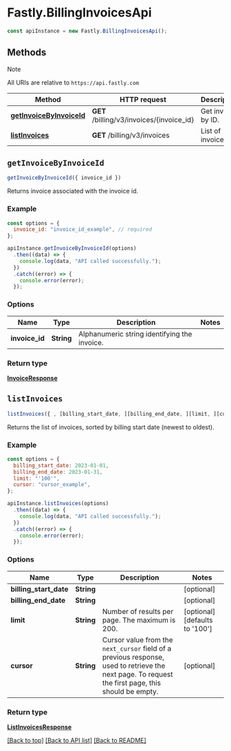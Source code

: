 # Fastly.BillingInvoicesApi

```javascript
const apiInstance = new Fastly.BillingInvoicesApi();
```
## Methods

> [!NOTE]
> All URIs are relative to `https://api.fastly.com`

Method | HTTP request | Description
------ | ------------ | -----------
[**getInvoiceByInvoiceId**](BillingInvoicesApi.md#getInvoiceByInvoiceId) | **GET** /billing/v3/invoices/{invoice_id} | Get invoice by ID.
[**listInvoices**](BillingInvoicesApi.md#listInvoices) | **GET** /billing/v3/invoices | List of invoices.


## `getInvoiceByInvoiceId`

```javascript
getInvoiceByInvoiceId({ invoice_id })
```

Returns invoice associated with the invoice id.

### Example

```javascript
const options = {
  invoice_id: "invoice_id_example", // required
};

apiInstance.getInvoiceByInvoiceId(options)
  .then((data) => {
    console.log(data, "API called successfully.");
  })
  .catch((error) => {
    console.error(error);
  });
```

### Options

Name | Type | Description  | Notes
------------- | ------------- | ------------- | -------------
**invoice_id** | **String** | Alphanumeric string identifying the invoice. |

### Return type

[**InvoiceResponse**](InvoiceResponse.md)


## `listInvoices`

```javascript
listInvoices({ , [billing_start_date, ][billing_end_date, ][limit, ][cursor] })
```

Returns the list of invoices, sorted by billing start date (newest to oldest).

### Example

```javascript
const options = {
  billing_start_date: 2023-01-01,
  billing_end_date: 2023-01-31,
  limit: "'100'",
  cursor: "cursor_example",
};

apiInstance.listInvoices(options)
  .then((data) => {
    console.log(data, "API called successfully.");
  })
  .catch((error) => {
    console.error(error);
  });
```

### Options

Name | Type | Description  | Notes
------------- | ------------- | ------------- | -------------
**billing_start_date** | **String** |  | [optional]
**billing_end_date** | **String** |  | [optional]
**limit** | **String** | Number of results per page. The maximum is 200. | [optional] [defaults to '100']
**cursor** | **String** | Cursor value from the `next_cursor` field of a previous response, used to retrieve the next page. To request the first page, this should be empty. | [optional]

### Return type

[**ListInvoicesResponse**](ListInvoicesResponse.md)


[[Back to top]](#) [[Back to API list]](../../README.md#endpoints)
[[Back to README]](../../README.md)
